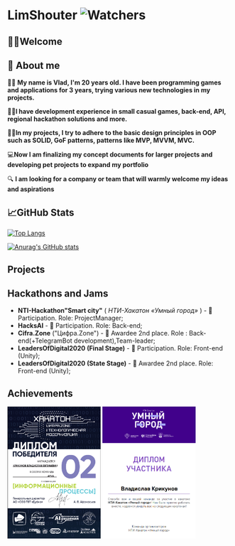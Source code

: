 # LimShouter ![Watchers](https://komarev.com/ghpvc/?username=limshouter)

## 👋🏻Welcome

## 🥸 About me
🖖🏻 **My name is Vlad, I'm 20 years old. I have been programming games and applications for 3 years, trying various new technologies in my projects.**

👌🏻**I have development experience in small casual games, back-end, API, regional hackathon solutions and more.**

🤌🏻**In my projects, I try to adhere to the basic design principles in OOP such as SOLID, GoF patterns, patterns like MVP, MVVM, MVC.**

💻**Now I am finalizing my concept documents for larger projects and developing pet projects to expand my portfolio**

🔍 **I am looking for a company or team that will warmly welcome my ideas and aspirations**


## 📈GitHub Stats
[![Top Langs](https://github-readme-stats.vercel.app/api/top-langs/?username=Limshouter&layout=compact&theme=dracula)](https://github.com/anuraghazra/github-readme-stats)

[![Anurag's GitHub stats](https://github-readme-stats.vercel.app/api?username=LimShouter&show_icons=true&hide=stars&theme=dracula)](https://github.com/anuraghazra/github-readme-stats)

## Projects


## Hackathons and Jams

+ **NTI-Hackathon"Smart city"** ( *НТИ-Хакатон «Умный город»* ) - 🏅 Participation. Role: ProjectManager;
+ **HacksAI** - 🏅 Participation. Role: Back-end;
+ **Cifra.Zone** ("Цифра.Zone") - 🥈 Awardee 2nd place. Role : Back-end(+TelegramBot development),Team-leader;
+ **LeadersOfDigital2020 (Final Stage)** - 🏅 Participation. Role: Front-end (Unity);
+ **LeadersOfDigital2020 (State Stage)** - 🥈 Awardee 2nd place. Role: Front-end (Unity);


## Achievements
<img src="Cifra.Zone.png" alt="MarineGEO circle logo"  style="height: 297px; width:210px;"/>
<img src="NTI_SMartCity.png" alt="MarineGEO circle logo" style="height: 297px; width:210px;"/>








